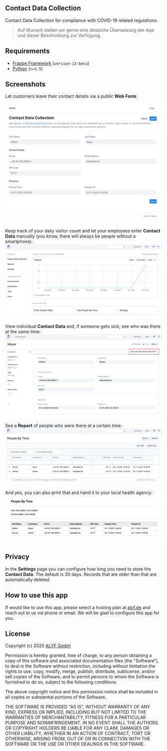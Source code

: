 ## Contact Data Collection

Contact Data Collection for compliance with COVID-19 related regulations.

> Auf Wunsch stellen wir gerne eine deutsche Übersetzung der App und dieser Beschreibung zur Verfügung.

## Requirements

* [Frappe Framework](https://frappeframework.com/) (`version-13-beta`)
* [Python](https://www.python.org/) (`>=3.5`)

## Screenshots

Let customers leave their contact details via a public **Web Form**:

![](docs/img/web_form.png)

Keep track of your daily visitor count and let your employees enter **Contact Data** manually (you know, there will always be people without a smartphone):
![](docs/img/desk.png)

View individual **Contact Data** and, if someone gets sick, see who was there at the same time:
![](docs/img/contact_data.png)

See a **Report** of people who were there at a certain time:
![](docs/img/report_view.png)

And yes, you can also print that and hand it to your local health agency:
![](docs/img/report_print.png)

## Privacy

In the **Settings** page you can configure how long you need to store the **Contact Data**. The default is 30 days. Records that are older than that are automatically deleted.

## How to use this app

If would like to use this app, please select a hosting plan at [alyf.de](https://alyf.de/preise) and reach out to us via phone or email. We will be glad to configure this app for you.

## License

Copyright (c) 2020 [ALYF GmbH](https://alyf.de)

Permission is hereby granted, free of charge, to any person obtaining a copy of this software and associated documentation files (the "Software"), to deal in the Software without restriction, including without limitation the rights to use, copy, modify, merge, publish, distribute, sublicense, and/or sell copies of the Software, and to permit persons to whom the Software is furnished to do so, subject to the following conditions:

The above copyright notice and this permission notice shall be included in all copies or substantial portions of the Software.

THE SOFTWARE IS PROVIDED "AS IS", WITHOUT WARRANTY OF ANY KIND, EXPRESS OR IMPLIED, INCLUDING BUT NOT LIMITED TO THE WARRANTIES OF MERCHANTABILITY, FITNESS FOR A PARTICULAR PURPOSE AND NONINFRINGEMENT. IN NO EVENT SHALL THE AUTHORS OR COPYRIGHT HOLDERS BE LIABLE FOR ANY CLAIM, DAMAGES OR OTHER LIABILITY, WHETHER IN AN ACTION OF CONTRACT, TORT OR OTHERWISE, ARISING FROM, OUT OF OR IN CONNECTION WITH THE SOFTWARE OR THE USE OR OTHER DEALINGS IN THE SOFTWARE.
